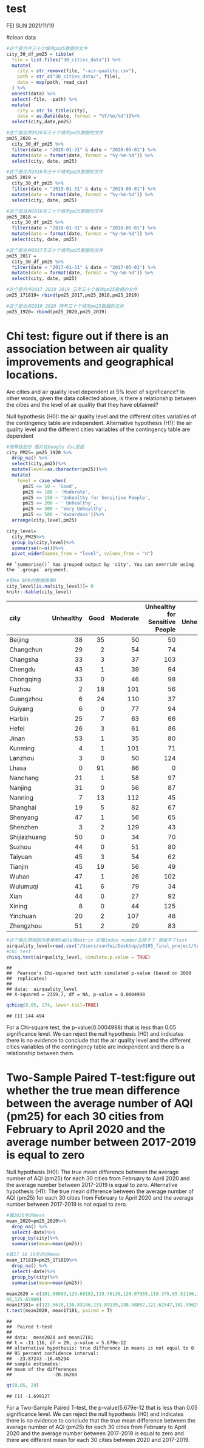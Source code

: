 test
================
FEI SUN
2021/11/19

\#clean data

``` r
#这个是合并三十个城市pm25数据的文件
city_30_df_pm25 = tibble(
  file = list.files("30_cities_data")) %>% 
  mutate(
    city = str_remove(file, "-air-quality.csv"),
    path = str_c("30_cities_data/", file),
    data = map(path, read_csv)
  ) %>% 
  unnest(data) %>% 
  select(-file, -path) %>% 
  mutate(
    city = str_to_title(city),
    date = as.Date(date, format = "%Y/%m/%d"))%>% 
  select(city,date,pm25)

#这个是合并2020年三十个城市pm25数据的文件
pm25_2020 = 
  city_30_df_pm25 %>% 
  filter(date > "2020-01-31" & date < "2020-05-01") %>% 
  mutate(date = format(date, format = "%y-%m-%d")) %>% 
  select(city, date, pm25)

#这个是合并2019年三十个城市pm25数据的文件
pm25_2019 = 
  city_30_df_pm25 %>% 
  filter(date > "2019-01-31" & date < "2019-05-01") %>% 
  mutate(date = format(date, format = "%y-%m-%d")) %>% 
  select(city, date, pm25)

#这个是合并2018年三十个城市pm25数据的文件
pm25_2018 = 
  city_30_df_pm25 %>% 
  filter(date > "2018-01-31" & date < "2018-05-01") %>% 
  mutate(date = format(date, format = "%y-%m-%d")) %>% 
  select(city, date, pm25)

#这个是合并2017年三十个城市pm25数据的文件
pm25_2017 = 
  city_30_df_pm25 %>% 
  filter(date > "2017-01-31" & date < "2017-05-01") %>% 
  mutate(date = format(date, format = "%y-%m-%d")) %>% 
  select(city, date, pm25)

#这个是合并2017 2018 2019 三年三十个城市pm25数据的文件
pm25_171819= rbind(pm25_2017,pm25_2018,pm25_2019)

#这个是合并2019 2020 两年三十个城市pm25数据的文件
pm25_1920= rbind(pm25_2020,pm25_2019)
```

# Chi test: figure out if there is an association between air quality improvements and geographical locations.

Are cities and air quality level dependent at 5% level of significance?
In other words, given the data collected above, is there a relationship
between the cities and the level of air quality that they have obtained?

Null hypothesis (H0): the air quality level and the different cities
variables of the contingency table are independent. Alternative
hypothesis (H1): the air quality level and the different cities
variables of the contingency table are dependent

``` r
#按等级划分 图片在Google doc里面
city_PM25= pm25_1920 %>%
  drop_na() %>%
  select(city,pm25)%>%
  mutate(level=as.character(pm25))%>%
  mutate(
    level = case_when(
      pm25 <= 50 ~ 'Good',
      pm25 <= 100 ~ 'Moderate',
      pm25 <= 150 ~ 'Unhealthy for Sensitive People',
      pm25 <= 200 ~ ' Unhealthy',
      pm25 <= 300 ~ 'Very Unhealthy',
      pm25 <= 500 ~ 'Hazardous'))%>%
  arrange(city,level,pm25)

city_level=
  city_PM25%>%
  group_by(city,level)%>%
  summarise(n=n())%>%
  pivot_wider(names_from = "level", values_from = "n")
```

    ## `summarise()` has grouped output by 'city'. You can override using the `.groups` argument.

``` r
#把na 缺失的数据换乘0
city_level[is.na(city_level)]= 0 
knitr::kable(city_level)
```

| city         | Unhealthy | Good | Moderate | Unhealthy for Sensitive People | Very Unhealthy | Hazardous |  NA |
|:-------------|----------:|-----:|---------:|-------------------------------:|---------------:|----------:|----:|
| Beijing      |        38 |   35 |       50 |                             50 |              6 |         0 |   0 |
| Changchun    |        29 |    2 |       54 |                             74 |             13 |         5 |   0 |
| Changsha     |        33 |    3 |       37 |                            103 |              1 |         0 |   0 |
| Chengdu      |        43 |    1 |       39 |                             94 |              0 |         0 |   0 |
| Chongqing    |        33 |    0 |       46 |                             98 |              0 |         0 |   0 |
| Fuzhou       |         2 |   18 |      101 |                             56 |              0 |         0 |   0 |
| Guangzhou    |         6 |   24 |      110 |                             37 |              0 |         0 |   0 |
| Guiyang      |         6 |    0 |       77 |                             94 |              0 |         0 |   0 |
| Harbin       |        25 |    7 |       63 |                             66 |             13 |         2 |   1 |
| Hefei        |        26 |    3 |       61 |                             86 |              1 |         0 |   0 |
| Jinan        |        53 |    1 |       35 |                             80 |              8 |         0 |   0 |
| Kunming      |         4 |    1 |      101 |                             71 |              0 |         0 |   0 |
| Lanzhou      |         3 |    0 |       50 |                            124 |              0 |         0 |   0 |
| Lhasa        |         0 |   91 |       86 |                              0 |              0 |         0 |   0 |
| Nanchang     |        21 |    1 |       58 |                             97 |              0 |         0 |   0 |
| Nanjing      |        31 |    0 |       56 |                             87 |              0 |         0 |   0 |
| Nanning      |         7 |   13 |      112 |                             45 |              0 |         0 |   0 |
| Shanghai     |        19 |    5 |       82 |                             67 |              3 |         1 |   0 |
| Shenyang     |        47 |    1 |       56 |                             65 |              8 |         0 |   0 |
| Shenzhen     |         3 |    2 |      129 |                             43 |              0 |         0 |   0 |
| Shijiazhuang |        50 |    0 |       34 |                             70 |             19 |         4 |   0 |
| Suzhou       |        44 |    0 |       51 |                             80 |              2 |         0 |   0 |
| Taiyuan      |        45 |    3 |       54 |                             62 |             13 |         0 |   0 |
| Tianjin      |        45 |   19 |       56 |                             49 |              7 |         1 |   0 |
| Wuhan        |        47 |    1 |       26 |                            102 |              0 |         0 |   0 |
| Wulumuqi     |        41 |    6 |       79 |                             34 |             13 |         4 |   0 |
| Xian         |        44 |    0 |       27 |                             92 |             14 |         0 |   0 |
| Xining       |         8 |    0 |       44 |                            125 |              0 |         0 |   0 |
| Yinchuan     |        20 |    2 |      107 |                             48 |              0 |         0 |   0 |
| Zhengzhou    |        51 |    2 |       29 |                             83 |             10 |         2 |   0 |

``` r
#这个我在想想因为直接用table换matrix 前面index number去除不了 就做不了test
airquality_level=read.csv("/Users/sunfei/Desktop/p8105_final_project/test (Fei)/city_air_quality_level.csv", row.names = 1 )
#chi test
chisq.test(airquality_level, simulate.p.value = TRUE)
```

    ## 
    ##  Pearson's Chi-squared test with simulated p-value (based on 2000
    ##  replicates)
    ## 
    ## data:  airquality_level
    ## X-squared = 2359.7, df = NA, p-value = 0.0004998

``` r
qchisq(0.05, 174, lower.tail=TRUE) 
```

    ## [1] 144.494

For a Chi-square test, the p-value(0.0004998) that is less than 0.05
significance level. We can reject the null hypothesis (H0) and indicates
there is no evidence to conclude that the air quality level and the
different cities variables of the contingency table are independent and
there is a relationship between them.

# Two-Sample Paired T-test:figure out whether the true mean difference between the average number of AQI (pm25) for each 30 cities from February to April 2020 and the average number between 2017-2019 is equal to zero

Null hypothesis (H0): The true mean difference between the average
number of AQI (pm25) for each 30 cities from February to April 2020 and
the average number between 2017-2019 is equal to zero. Alternative
hypothesis (H1): The true mean difference between the average number of
AQI (pm25) for each 30 cities from February to April 2020 and the
average number between 2017-2019 is not equal to zero.

``` r
#算2020年的mean
mean_2020=pm25_2020%>%
  drop_na() %>% 
  select(-date)%>%
  group_by(city)%>%
  summarise(mean=mean(pm25))

#算17 18 19年的总mean
mean_171819=pm25_171819%>%
  drop_na() %>% 
  select(-date)%>%
  group_by(city)%>%
  summarise(mean=mean(pm25)) 

mean2020 = c(101.08889,129.68182,119.76136,120.07955,118.375,85.51136,79.71591,104.68182,118.10227,99.15909,121.125,93.875,109.44318,47.64773,117.04545,103.63529,89.17045,96.43182,124.36364,86.70455,132.56818,112.28409,123.22727,112.10227,119.30682,111.55682,130.88636,112.95455,
95,125.65909)
mean17181= c(122.5618,130.83146,131.89139,138.58052,122.62547,101.99625,104.67416,119.70037,128.25468,133.51311,153.8764,107.58801,127.83895,70.38202,122.91011,131.98876,102.31461,121.94382,131.01124,108.02622,170.88015,138.64419,141.02622,131.56015,148.14286,153.50562,156.21348,125.71536,113.98876,153.83895)
t.test(mean2020, mean17181, paired = T)
```

    ## 
    ##  Paired t-test
    ## 
    ## data:  mean2020 and mean17181
    ## t = -11.116, df = 29, p-value = 5.679e-12
    ## alternative hypothesis: true difference in means is not equal to 0
    ## 95 percent confidence interval:
    ##  -23.87243 -16.45294
    ## sample estimates:
    ## mean of the differences 
    ##               -20.16268

``` r
qt(0.05, 29)
```

    ## [1] -1.699127

For a Two-Sample Paired T-test, the p-value(5.679e-12 that is less than
0.05 significance level. We can reject the null hypothesis (H0) and
indicates there is no evidence to conclude that the true mean difference
between the average number of AQI (pm25) for each 30 cities from
February to April 2020 and the average number between 2017-2019 is equal
to zero and there are different mean for each 30 cities between 2020 and
2017-2019.
